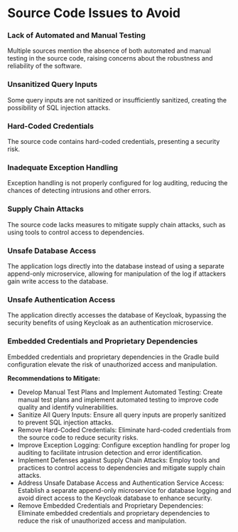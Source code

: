# Source Code Issues to Avoid

### Lack of Automated and Manual Testing

Multiple sources mention the absence of both automated and manual testing in the source code, raising concerns about the robustness and reliability of the software.

### Unsanitized Query Inputs

Some query inputs are not sanitized or insufficiently sanitized, creating the possibility of SQL injection attacks.

### Hard-Coded Credentials

The source code contains hard-coded credentials, presenting a security risk.

### Inadequate Exception Handling

Exception handling is not properly configured for log auditing, reducing the chances of detecting intrusions and other errors.

### Supply Chain Attacks

The source code lacks measures to mitigate supply chain attacks, such as using tools to control access to dependencies.

### Unsafe Database Access

The application logs directly into the database instead of using a separate append-only microservice, allowing for manipulation of the log if attackers gain write access to the database.

### Unsafe Authentication Access

The application directly accesses the database of Keycloak, bypassing the security benefits of using Keycloak as an authentication microservice.

### Embedded Credentials and Proprietary Dependencies

Embedded credentials and proprietary dependencies in the Gradle build configuration elevate the risk of unauthorized access and manipulation.

**Recommendations to Mitigate:**

* Develop Manual Test Plans and Implement Automated Testing: Create manual test plans and implement automated testing to improve code quality and identify vulnerabilities.
* Sanitize All Query Inputs: Ensure all query inputs are properly sanitized to prevent SQL injection attacks.
* Remove Hard-Coded Credentials: Eliminate hard-coded credentials from the source code to reduce security risks.
* Improve Exception Logging: Configure exception handling for proper log auditing to facilitate intrusion detection and error identification.
* Implement Defenses against Supply Chain Attacks: Employ tools and practices to control access to dependencies and mitigate supply chain attacks.
* Address Unsafe Database Access and Authentication Service Access: Establish a separate append-only microservice for database logging and avoid direct access to the Keycloak database to enhance security.
* Remove Embedded Credentials and Proprietary Dependencies: Eliminate embedded credentials and proprietary dependencies to reduce the risk of unauthorized access and manipulation.
